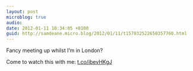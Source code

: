 ```yaml
---
layout: post
microblog: true
audio: 
date: 2012-01-11 10:34:05 +0100
guid: http://samdeane.micro.blog/2012/01/11/t157032522650357760.html
---
```

Fancy meeting up whilst I’m in London?

Come to watch this with me: [t.co/ibevHKgJ](http://t.co/ibevHKgJ)
